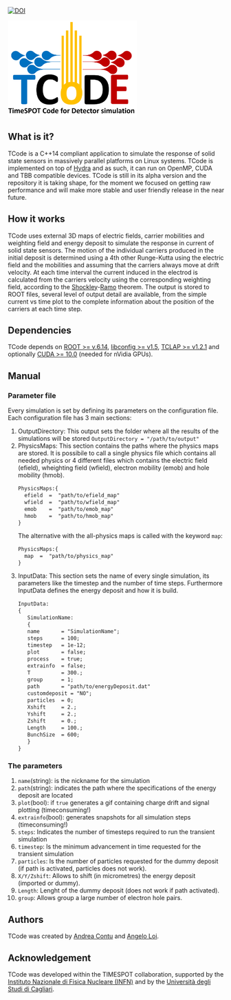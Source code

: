 [![DOI](https://zenodo.org/badge/164617844.svg)](https://zenodo.org/badge/latestdoi/164617844)

<img src="logo_TCoDe.png" width="300">

## What is it?
TCode is a C++14 compliant application to simulate the response of solid state sensors in massively parallel platforms on Linux systems. TCode is implemented on top of [Hydra](https://github.com/MultithreadCorner/Hydra) and as such, it can run on OpenMP, CUDA and TBB compatible devices. 
TCode is still in its alpha version and the repository it is taking shape, for the moment we focused on getting raw performance and will make more stable and user friendly release in the near future.

## How it works
TCode uses external 3D maps of electric fields, carrier mobilities and weighting field and energy deposit to simulate the response in current of solid state sensors. The motion of the individual carriers produced in the initial deposit is determined using a 4th other Runge-Kutta using the electric field and the mobilities and assuming that the carriers always move at drift velocity. At each time interval the current induced in the electrod is calculated from the carriers velocity using the corresponding weighting field, according to the [Shockley](https://aip.scitation.org/doi/10.1063/1.1710367)-[Ramo](https://ieeexplore.ieee.org/document/1686997) theorem. The output is stored to ROOT files, several level of output detail are available, from the simple current vs time plot to the complete information about the position of the carriers at each time step.

## Dependencies
TCode depends on [ROOT >= v.6.14](https://github.com/root-project/root), [libconfig >= v1.5](https://hyperrealm.github.io/libconfig/), [TCLAP >= v1.2.1](http://tclap.sourceforge.net/) and optionally  [CUDA >= 10.0](https://developer.nvidia.com/cuda-toolkit) (needed for nVidia GPUs).

## Manual
### Parameter file
Every simulation is set by defining its parameters on the configuration file. Each configuration file has 3 main sections:
1. OutputDirectory: This output sets the folder where all the results of the simulations will be stored
   `OutputDirectory = "/path/to/output"`
3. PhysicsMaps: This section contains the paths where the physics maps are stored. It is possibile to call a single physics file which contains all needed physics or 4 different files which contains the electric field (efield), wheighting field (wfield), electron mobility (emob) and hole mobility (hmob).
   ```
   PhysicsMaps:{
     efield  =  "path/to/efield_map"
     wfield  =  "path/to/wfield_map"
     emob    =  "path/to/emob_map"
     hmob    =  "path/to/hmob_map"
   }
   ```
   The alternative with the all-physics maps is called with the keyword `map`:
   ```
   PhysicsMaps:{
     map  =  "path/to/physics_map"
   }
   ```
5. InputData: This section sets the name of every single simulation, its parameters like the timestep and the number of time steps. Furthermore InputData defines the energy deposit and how it is build. 
   ```
   InputData:
   {
      SimulationName:
      {
      name       = "SimulationName";
      steps      = 100;
      timestep   = 1e-12;
      plot       = false;
      process    = true;
      extrainfo  = false;
      T          = 300.;
      group      = 1;
      path       = "path/to/energyDeposit.dat"
      customdeposit = "NO";
      particles  = 0;
      Xshift     = 2.;
      Yshift     = 2.;
      Zshift     = 0.;
      Length     = 100.;
      BunchSize  = 600; 
      }
   }
   ```
### The parameters
1. `name`(string):    is the nickname for the simulation
2. `path`(string):    indicates the path where the specifications of the energy deposit are located
3. `plot`(bool):      if `true` generates a gif containing charge drift and signal plotting (timeconsuming!)
4. `extrainfo`(bool): generates snapshots for all simulation steps (timeconsuming!)
5. `steps`:           Indicates the number of timesteps required to run the transient simulation
6. `timestep`:        Is the minimum advancement in time requested for the transient simulation
7. `particles`:       Is the number of particles requested for the dummy deposit (if path is activated, particles does not work).
8. `X/Y/Zshift`:      Allows to shift (in micrometres) the energy deposit (imported or dummy).
9. `Length`:          Lenght of the dummy deposit (does not work if path activated).
10. `group`:          Allows group a large number of electron hole pairs. 
## Authors
TCode was created by [Andrea Contu](https://github.com/acontu) and [Angelo Loi](https://github.com/angeloloi19).

## Acknowledgement
TCode was developed within the TIMESPOT collaboration, supported by the [Instituto Nazionale di Fisica Nucleare (INFN)](http://home.infn.it/en/) and by the [Università degli Studi di Cagliari](https://www.unica.it/unica/).
